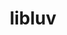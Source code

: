 ---
title: "libluv"
layout: cache
categories: [package, develop]
meta: {"versions": ["1.45.0-0"], "compilers": ["gcc@=7.5.0"], "oss": ["ubuntu18.04"], "platforms": ["linux"], "targets": ["x86_64_v3"], "stacks": ["developer-tools", "root"], "num_specs": 3, "num_specs_by_stack": {"root": 3, "developer-tools": 3}}
spec_details: [{"hash": "d5vcbtn5klvshoq2bksgiee2i246cjks", "compiler": "gcc@=7.5.0", "versions": ["1.45.0-0"], "os": "ubuntu18.04", "platform": "linux", "target": "x86_64_v3", "variants": ["build_system=cmake", "build_type=Release", "generator=make", "~ipo"], "stacks": ["root", "developer-tools"], "size": "-", "tarball": "https://binaries.spack.io/develop/build_cache/linux-ubuntu18.04-x86_64_v3/gcc-7.5.0/libluv-1.45.0-0/linux-ubuntu18.04-x86_64_v3-gcc-7.5.0-libluv-1.45.0-0-d5vcbtn5klvshoq2bksgiee2i246cjks.spack"}, {"hash": "a35x2iqu4y6vl3yu3zwdi7jcdfkh77gq", "compiler": "gcc@=7.5.0", "versions": ["1.45.0-0"], "os": "ubuntu18.04", "platform": "linux", "target": "x86_64_v3", "variants": ["build_system=cmake", "build_type=Release", "generator=make", "~ipo"], "stacks": ["root", "developer-tools"], "size": "-", "tarball": "https://binaries.spack.io/develop/build_cache/linux-ubuntu18.04-x86_64_v3/gcc-7.5.0/libluv-1.45.0-0/linux-ubuntu18.04-x86_64_v3-gcc-7.5.0-libluv-1.45.0-0-a35x2iqu4y6vl3yu3zwdi7jcdfkh77gq.spack"}, {"hash": "qtnath6wab2magclyqijs63lh7mjha4a", "compiler": "gcc@=7.5.0", "versions": ["1.45.0-0"], "os": "ubuntu18.04", "platform": "linux", "target": "x86_64_v3", "variants": ["build_system=cmake", "build_type=Release", "generator=make", "~ipo"], "stacks": ["root", "developer-tools"], "size": "-", "tarball": "https://binaries.spack.io/develop/build_cache/linux-ubuntu18.04-x86_64_v3/gcc-7.5.0/libluv-1.45.0-0/linux-ubuntu18.04-x86_64_v3-gcc-7.5.0-libluv-1.45.0-0-qtnath6wab2magclyqijs63lh7mjha4a.spack"}]
---